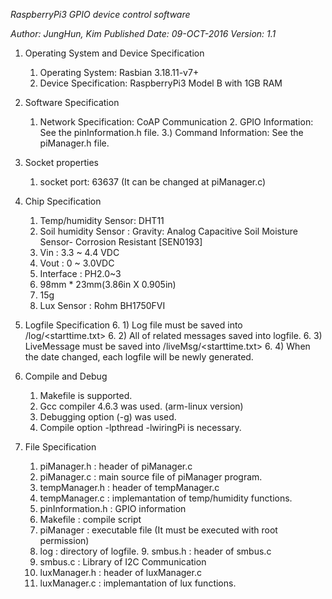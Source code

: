 *RaspberryPi3 GPIO device control software*

*Author: _JungHun, Kim_*
*Published Date: 09-OCT-2016*
*Version: 1.1*


1. Operating System and Device Specification
	1. Operating System: Rasbian 3.18.11-v7+
	2. Device Specification: RaspberryPi3 Model B with 1GB RAM

2. Software Specification
	1. Network Specification: CoAP Communication
     	2. GPIO Information: See the pinInformation.h file.
	3.) Command Information: See the piManager.h file.

3. Socket properties
	1. socket port: 63637 (It can be changed at piManager.c)

4. Chip Specification
	1. Temp/humidity Sensor: DHT11
	2. Soil humidity Sensor :  Gravity: Analog Capacitive Soil Moisture Sensor- Corrosion Resistant [SEN0193]
	  1. Vin : 3.3 ~ 4.4 VDC
	  2. Vout : 0 ~ 3.0VDC
	  3. Interface : PH2.0~3
	  4. 98mm * 23mm(3.86in X 0.905in)
	  5. 15g
	3. Lux Sensor :           Rohm BH1750FVI

5. Logfile Specification
	6. 1) Log file must be saved into /log/<starttime.txt>
	6. 2) All of related messages saved into logfile.
    	6. 3) LiveMessage must be saved into /liveMsg/<starttime.txt>
    	6. 4) When the date changed, each logfile will be newly generated.

6. Compile and Debug
	1. Makefile is supported.
	2. Gcc compiler 4.6.3 was used. (arm-linux version)
	3. Debugging option (-g) was used.
	4. Compile option -lpthread -lwiringPi is necessary.

7. File Specification
	1. piManager.h      : header of piManager.c
	2. piManager.c      : main source file of piManager program.
	3. tempManager.h    : header of tempManager.c
	4. tempManager.c    : implemantation of temp/humidity functions.
	5. pinInformation.h : GPIO information
	6. Makefile         : compile script
	7. piManager        : executable file (It must be executed with root permission)
	8. log              : directory of logfile.
    	9. smbus.h          : header of smbus.c
	10. smbus.c          : Library of I2C Communication
	11. luxManager.h     : header of luxManager.c
	12. luxManager.c     : implemantation of lux functions.
 
